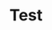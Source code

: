 ---
title: Test

hero_card:
    title: QUALITY SOGNEFJORD ATTRACTION
    text: Handpick Your Next Entertaining Private Scenic Boat Excursion in Norwegian Fjords. View Glaciers, Waterfalls & Fishing. Storytelling by Captain Tor. Local Lifestyle, get Inspired-Visit Balestrand 365!

    images:
        - src: "images/img_3234.jpeg"
          alt: ""

highlighted:
    title: Våre utvalgte opplevelser
    text: Aktiviteter som er populære blant våre gjester

    items:
        - "/activeties/snowshoe-hike-in-balestrand/"
        - "/activeties/family-expedition/"
        - "/activeties/balestrand-fjord-angling/"

inspirations:
    title: Ekte sognefjord opplevelser
    link:
        href: https://...
    images:
        - src: "images/img_3000.jpg"
          alt: ""
---